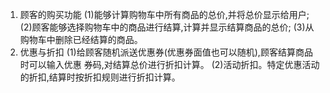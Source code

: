 1. 顾客的购买功能
(1)能够计算购物车中所有商品的总价,并将总价显示给用户;
(2)顾客能够选择购物车中的商品进行结算,计算并显示结算商品的总价;
(3)从购物车中删除已经结算的商品。
2. 优惠与折扣
(1)给顾客随机派送优惠券(优惠券面值也可以随机),顾客结算商品时可以输入优惠
券码,对结算总价进行折扣计算。
(2)活动折扣。特定优惠活动的折扣,结算时按折扣规则进行折扣计算。
